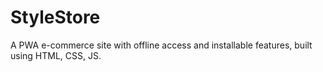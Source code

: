 # StyleStore
A PWA e-commerce site with offline access and installable features, built using HTML, CSS, JS.
